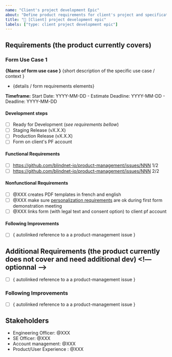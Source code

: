 ```yaml
---
name: "Client's project development Epic"
about: "Define product requirements for client's project and specifications that should be broken down into specific development issues"
title: "📑 [Client] project development epic"
labels: ["type: client project development epic"]
---
```


## Requirements (the product currently covers)
<!-- Describe requirements for client's needs/features that the product currently covers -->

### Form Use Case 1

**{Name of form use case }**
{short description of the specific use case / context }
   - {details / form requirements elements} 

**Timeframe:** Start Date: YYYY-MM-DD - Estimate Deadline: YYYY-MM-DD - Deadline: YYYY-MM-DD

#### Development steps
- [ ] Ready for Development (_see requirements bellow_)
- [ ] Staging Release (vX.X.X)
- [ ] Production Release (vX.X.X)
- [ ] Form on client's PF account

#### Functional Requirements 

<!-- Describe FR for form development -->

- [ ] https://github.com/blindnet-io/product-management/issues/NNN 1/2
- [ ] https://github.com/blindnet-io/product-management/issues/NNN 2/2

#### Nonfunctional Requirements

- [ ] @XXX creates PDF templates in french and english
- [ ] @XXX make sure [personalization requirements](https://docs.google.com/document/d/1mH6ENf_fFoA_rz4thw_oCe9T46zejCvftDfGvx13THU/edit#) are ok during first form demonstration meeting
- [ ] @XXX links form (with legal text and consent option) to client pf account

#### Following Improvements

  - [ ] { autolinked reference to a a product-management issue }

<!-- Copy paste "Form Use Case 1" section to add Form Use Case 2, 3, ... -->

## Additional Requirements (the product currently does not cover and need additional dev) <!— optionnal -->

<!-- Describe requirements client's needs/features that the product currently does not cover and need additional dev -->

<!-- Describe FR for development -->

- [ ] { autolinked reference to a a product-management issue }

### Following Improvements

  - [ ] { autolinked reference to a a product-management issue }

## Stakeholders

<!-- who needs to be kept up-to-date about this epic -->

- Engineering Officer: @XXX
- SE Officer: @XXX
- Account management: @XXX
- Product/User Experience : @XXX
